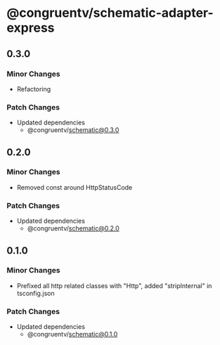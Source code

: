 # @congruentv/schematic-adapter-express

## 0.3.0

### Minor Changes

- Refactoring

### Patch Changes

- Updated dependencies
  - @congruentv/schematic@0.3.0

## 0.2.0

### Minor Changes

- Removed const around HttpStatusCode

### Patch Changes

- Updated dependencies
  - @congruentv/schematic@0.2.0

## 0.1.0

### Minor Changes

- Prefixed all http related classes with "Http", added "stripInternal" in tsconfig.json

### Patch Changes

- Updated dependencies
  - @congruentv/schematic@0.1.0
